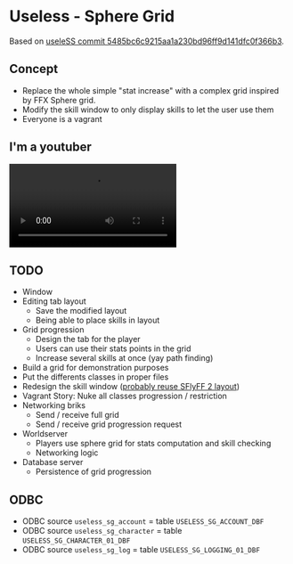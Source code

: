 # Useless - Sphere Grid

Based on [useleSS commit 5485bc6c9215aa1a230bd96ff9d141dfc0f366b3](https://github.com/SPSquonK/useleSS/tree/5485bc6c9215aa1a230bd96ff9d141dfc0f366b3).

## Concept

- Replace the whole simple "stat increase" with a complex grid inspired by FFX
Sphere grid.
- Modify the skill window to only display skills to let the user use them
- Everyone is a vagrant


## I'm a youtuber

![EditingDemo.mp4](EditingDemo.mp4)

## TODO

- Window
 - Editing tab layout
    - Save the modified layout
    - Being able to place skills in layout
  - Grid progression
    - Design the tab for the player
    - Users can use their stats points in the grid
    - Increase several skills at once (yay path finding)
  - Build a grid for demonstration purposes
  - Put the differents classes in proper files
  - Redesign the skill window ([probably reuse SFlyFF 2 layout](http://sflyff.fr/img/cumuldeclasses4.png))
- Vagrant Story: Nuke all classes progression / restriction
- Networking briks
  - Send / receive full grid
  - Send / receive grid progression request
- Worldserver
  - Players use sphere grid for stats computation and skill checking
  - Networking logic
- Database server
  - Persistence of grid progression

## ODBC
- ODBC source `useless_sg_account` = table `USELESS_SG_ACCOUNT_DBF`
- ODBC source `useless_sg_character` = table `USELESS_SG_CHARACTER_01_DBF`
- ODBC source `useless_sg_log` = table `USELESS_SG_LOGGING_01_DBF`
